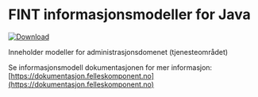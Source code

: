 # FINT informasjonsmodeller for Java

[ ![Download](https://api.bintray.com/packages/fint/maven/fint-utdanning-model-java/images/download.svg) ](https://bintray.com/fint/maven/fint-utdanning-model-java/_latestVersion)

Inneholder modeller for administrasjonsdomenet (tjenesteområdet)

Se informasjonsmodell dokumentasjonen for mer informasjon: [https://dokumentasjon.felleskomponent.no](https://dokumentasjon.felleskomponent.no)
